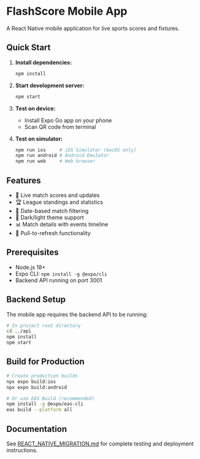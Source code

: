 # FlashScore Mobile App

A React Native mobile application for live sports scores and fixtures.

## Quick Start

1. **Install dependencies:**
   ```bash
   npm install
   ```

2. **Start development server:**
   ```bash
   npm start
   ```

3. **Test on device:**
   - Install Expo Go app on your phone
   - Scan QR code from terminal

4. **Test on simulator:**
   ```bash
   npm run ios     # iOS Simulator (macOS only)
   npm run android # Android Emulator
   npm run web     # Web browser
   ```

## Features

- 📱 Live match scores and updates
- 🏆 League standings and statistics
- 📅 Date-based match filtering
- 🌙 Dark/light theme support
- 📊 Match details with events timeline
- 🔄 Pull-to-refresh functionality

## Prerequisites

- Node.js 18+
- Expo CLI: `npm install -g @expo/cli`
- Backend API running on port 3001

## Backend Setup

The mobile app requires the backend API to be running:

```bash
# In project root directory
cd ../api
npm install
npm start
```

## Build for Production

```bash
# Create production builds
npx expo build:ios
npx expo build:android

# Or use EAS Build (recommended)
npm install -g @expo/eas-cli
eas build --platform all
```

## Documentation

See [REACT_NATIVE_MIGRATION.md](../REACT_NATIVE_MIGRATION.md) for complete testing and deployment instructions.